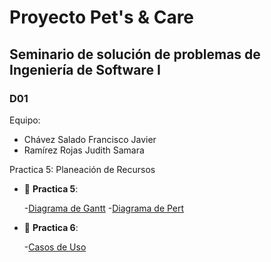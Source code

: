 # Proyecto Pet's & Care
## Seminario de solución de problemas de Ingeniería de Software I
### D01 

Equipo:
- Chávez Salado Francisco Javier
- Ramírez Rojas Judith Samara

Practica 5: Planeación de Recursos
- 📁 __Practica 5__:
  
  -[Diagrama de Gantt](sem_ing_soft_21b_d01_p5_Chávez_Salado_Francisco_Javier.pdf)
  -[Diagrama de Pert](sem_ing_soft_21b_d01_p5_Chávez_Salado_Francisco_Javier_2.pdf)

- 📁 __Practica 6__:

  -[Casos de Uso](sem_ing_soft_21b_d01_p6_Chávez_Salado_Francisco_Javier.pdf)

